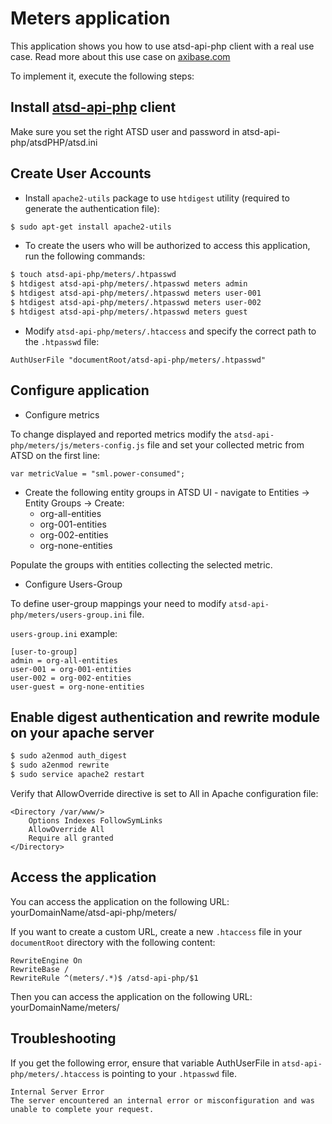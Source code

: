 # Meters application

This application shows you how to use atsd-api-php client with a real use case.
Read more about this use case on [axibase.com](http://axibase.com/products/axibase-time-series-database/visualization/embedded-widgets/external-application/)

To implement it, execute the following steps:

## Install [atsd-api-php](https://github.com/axibase/atsd-api-php#installing-the-atsd-client) client

Make sure you set the right ATSD user and password in atsd-api-php/atsdPHP/atsd.ini

## Create User Accounts

- Install ```apache2-utils``` package to use ```htdigest``` utility (required to generate the authentication file):
```bash
$ sudo apt-get install apache2-utils
```

- To create the users who will be authorized to access this application, run the following commands:

```bash
$ touch atsd-api-php/meters/.htpasswd
$ htdigest atsd-api-php/meters/.htpasswd meters admin
$ htdigest atsd-api-php/meters/.htpasswd meters user-001
$ htdigest atsd-api-php/meters/.htpasswd meters user-002
$ htdigest atsd-api-php/meters/.htpasswd meters guest
```

- Modify ```atsd-api-php/meters/.htaccess``` and specify the correct path to the ```.htpasswd``` file:
```
AuthUserFile "documentRoot/atsd-api-php/meters/.htpasswd"
```

## Configure application

- Configure metrics

To change displayed and reported metrics modify the ```atsd-api-php/meters/js/meters-config.js``` file and set your collected metric from ATSD on the first line:
```
var metricValue = "sml.power-consumed";
```

- Create the following entity groups in ATSD UI - navigate to Entities -> Entity Groups -> Create:
    - org-all-entities
    - org-001-entities
    - org-002-entities
    - org-none-entities

Populate the groups with entities collecting the selected metric.

- Configure Users-Group

To define user-group mappings your need to modify ```atsd-api-php/meters/users-group.ini``` file. 

```users-group.ini``` example:
```shell
[user-to-group]
admin = org-all-entities
user-001 = org-001-entities
user-002 = org-002-entities
user-guest = org-none-entities
```

## Enable digest authentication and rewrite module on your apache server
```bash
$ sudo a2enmod auth_digest
$ sudo a2enmod rewrite
$ sudo service apache2 restart
```

Verify that AllowOverride directive is set to All in Apache configuration file:
```
<Directory /var/www/>
    Options Indexes FollowSymLinks
    AllowOverride All
    Require all granted
</Directory>
```


## Access the application
You can access the application on the following URL:
yourDomainName/atsd-api-php/meters/

If you want to create a custom URL, create a new ```.htaccess``` file in your ```documentRoot``` directory with the following content:
```
RewriteEngine On
RewriteBase /
RewriteRule ^(meters/.*)$ /atsd-api-php/$1 
```

Then you can access the application on the following URL:
yourDomainName/meters/

## Troubleshooting

If you get the following error, ensure that variable AuthUserFile in ```atsd-api-php/meters/.htaccess``` is pointing to your ```.htpasswd``` file.
```
Internal Server Error
The server encountered an internal error or misconfiguration and was unable to complete your request.
```

